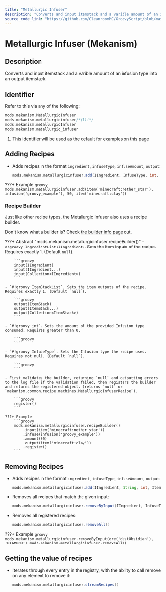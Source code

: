 ```yaml
---
title: "Metallurgic Infuser"
description: "Converts and input itemstack and a varible amount of an infusion type into an output itemstack."
source_code_link: "https://github.com/CleanroomMC/GroovyScript/blob/master/src/main/java/com/cleanroommc/groovyscript/compat/mods/mekanism/MetallurgicInfuser.java"
---
```


# Metallurgic Infuser (Mekanism)

## Description

Converts and input itemstack and a varible amount of an infusion type into an output itemstack.

## Identifier

Refer to this via any of the following:

```groovy hl_lines="2"
mods.mekanism.MetallurgicInfuser
mods.mekanism.metallurgicinfuser/*(1)!*/
mods.mekanism.metallurgicInfuser
mods.mekanism.metallurgic_infuser
```

1. This identifier will be used as the default for examples on this page

## Adding Recipes

- Adds recipes in the format `ingredient`, `infuseType`, `infuseAmount`, `output`:

    ```groovy
    mods.mekanism.metallurgicinfuser.add(IIngredient, InfuseType, int, ItemStack)
    ```

???+ Example
    ```groovy
    mods.mekanism.metallurgicinfuser.add(item('minecraft:nether_star'), infusion('groovy_example'), 50, item('minecraft:clay'))
    ```

### Recipe Builder

Just like other recipe types, the Metallurgic Infuser also uses a recipe builder.

Don't know what a builder is? Check [the builder info page](../../../groovy/builder.md) out.

???+ Abstract "mods.mekanism.metallurgicinfuser.recipeBuilder()"
    - `#!groovy IngredientList<IIngredient>`. Sets the item inputs of the recipe. Requires exactly 1. (Default `null`).

        ```groovy
        input(IIngredient)
        input(IIngredient...)
        input(Collection<IIngredient>)
        ```

    - `#!groovy ItemStackList`. Sets the item outputs of the recipe. Requires exactly 1. (Default `null`).

        ```groovy
        output(ItemStack)
        output(ItemStack...)
        output(Collection<ItemStack>)
        ```

    - `#!groovy int`. Sets the amount of the provided Infusion type consumed. Requires greater than 0.

        ```groovy
        ```

    - `#!groovy InfuseType`. Sets the Infusion type the recipe uses. Requires not null. (Default `null`).

        ```groovy
        ```

    - First validates the builder, returning `null` and outputting errors to the log file if the validation failed, then registers the builder and returns the registered object. (returns `null` or `mekanism.common.recipe.machines.MetallurgicInfuserRecipe`).

        ```groovy
        register()
        ```

    ???+ Example
        ```groovy
        mods.mekanism.metallurgicinfuser.recipeBuilder()
            .input(item('minecraft:nether_star'))
            .infuse(infusion('groovy_example'))
            .amount(50)
            .output(item('minecraft:clay'))
            .register()
        ```



## Removing Recipes

- Adds recipes in the format `ingredient`, `infuseType`, `infuseAmount`, `output`:

    ```groovy
    mods.mekanism.metallurgicinfuser.add(IIngredient, String, int, ItemStack)
    ```

- Removes all recipes that match the given input:

    ```groovy
    mods.mekanism.metallurgicinfuser.removeByInput(IIngredient, InfuseType)
    ```

- Removes all registered recipes:

    ```groovy
    mods.mekanism.metallurgicinfuser.removeAll()
    ```

???+ Example
    ```groovy
    mods.mekanism.metallurgicinfuser.removeByInput(ore('dustObsidian'), 'DIAMOND')
    mods.mekanism.metallurgicinfuser.removeAll()
    ```

## Getting the value of recipes

- Iterates through every entry in the registry, with the ability to call remove on any element to remove it:

    ```groovy
    mods.mekanism.metallurgicinfuser.streamRecipes()
    ```

